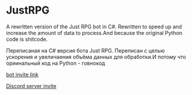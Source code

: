 # JustRPG
A rewritten version of the Just RPG bot in C#. Rewritten to speed up and increase the amount of data to process.And because the original Python code is shitcode.

Переписаная на С# версия бота Just RPG. Переписан с целью ускорения и увеличаения объёма данных для обработки.И потому что ориинальный код на Python - говнокод

[bot invite link](https://discord.com/api/oauth2/authorize?client_id=997399301552607324&permissions=1101659425856&scope=bot%20applications.commands)

[Discord server invite](https://discord.com/invite/a8XdEThKzM)
